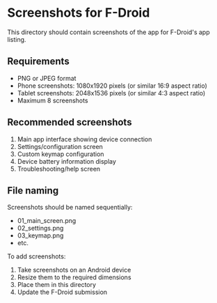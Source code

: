 # Screenshots for F-Droid

This directory should contain screenshots of the app for F-Droid's app listing.

## Requirements
- PNG or JPEG format
- Phone screenshots: 1080x1920 pixels (or similar 16:9 aspect ratio)
- Tablet screenshots: 2048x1536 pixels (or similar 4:3 aspect ratio)
- Maximum 8 screenshots

## Recommended screenshots
1. Main app interface showing device connection
2. Settings/configuration screen
3. Custom keymap configuration
4. Device battery information display
5. Troubleshooting/help screen

## File naming
Screenshots should be named sequentially:
- 01_main_screen.png
- 02_settings.png
- 03_keymap.png
- etc.

To add screenshots:
1. Take screenshots on an Android device
2. Resize them to the required dimensions
3. Place them in this directory
4. Update the F-Droid submission